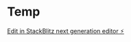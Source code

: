 # Temp

[Edit in StackBlitz next generation editor ⚡️](https://stackblitz.com/~/github.com/kushal-202/Temp)